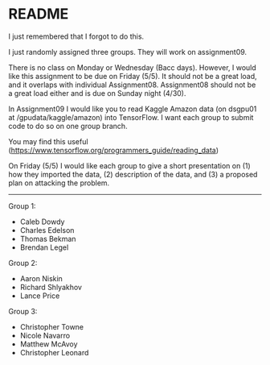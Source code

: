 # README #

I just remembered that I forgot to do this. 

I just randomly assigned three groups. They will work on assignment09.

There is no class on Monday or Wednesday (Bacc days). However, I would like this assignment to be due on Friday (5/5). It should not be a great load, and it overlaps with individual Assignment08. Assignment08 should not be a great load either and is due on Sunday night (4/30). 

In Assignment09 I would like you to read Kaggle Amazon data (on dsgpu01 at /gpudata/kaggle/amazon) into TensorFlow. I want each group to submit code to do so on one group branch.

You may find this useful (https://www.tensorflow.org/programmers_guide/reading_data)

On Friday (5/5) I would like each group to give a short presentation on (1) how they imported the data, (2) description of the data, and (3) a proposed plan on attacking the problem.

-----------

Group 1:

- Caleb Dowdy
- Charles Edelson
- Thomas Bekman
- Brendan Legel

Group 2:

- Aaron Niskin
- Richard Shlyakhov
- Lance Price

Group 3:

- Christopher Towne
- Nicole Navarro
- Matthew McAvoy
- Christopher Leonard